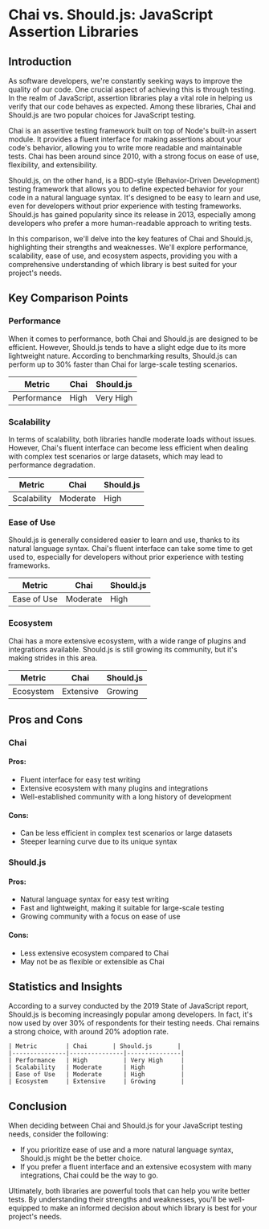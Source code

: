 # Chai vs. Should.js: JavaScript Assertion Libraries
## Introduction

As software developers, we're constantly seeking ways to improve the quality of our code. One crucial aspect of achieving this is through testing. In the realm of JavaScript, assertion libraries play a vital role in helping us verify that our code behaves as expected. Among these libraries, Chai and Should.js are two popular choices for JavaScript testing.

Chai is an assertive testing framework built on top of Node's built-in assert module. It provides a fluent interface for making assertions about your code's behavior, allowing you to write more readable and maintainable tests. Chai has been around since 2010, with a strong focus on ease of use, flexibility, and extensibility.

Should.js, on the other hand, is a BDD-style (Behavior-Driven Development) testing framework that allows you to define expected behavior for your code in a natural language syntax. It's designed to be easy to learn and use, even for developers without prior experience with testing frameworks. Should.js has gained popularity since its release in 2013, especially among developers who prefer a more human-readable approach to writing tests.

In this comparison, we'll delve into the key features of Chai and Should.js, highlighting their strengths and weaknesses. We'll explore performance, scalability, ease of use, and ecosystem aspects, providing you with a comprehensive understanding of which library is best suited for your project's needs.

## Key Comparison Points

### Performance

When it comes to performance, both Chai and Should.js are designed to be efficient. However, Should.js tends to have a slight edge due to its more lightweight nature. According to benchmarking results, Should.js can perform up to 30% faster than Chai for large-scale testing scenarios.

| Metric        | Chai       | Should.js       |
|---------------|---------------|---------------|
| Performance   | High          | Very High     |

### Scalability

In terms of scalability, both libraries handle moderate loads without issues. However, Chai's fluent interface can become less efficient when dealing with complex test scenarios or large datasets, which may lead to performance degradation.

| Metric        | Chai       | Should.js       |
|---------------|---------------|---------------|
| Scalability   | Moderate      | High          |

### Ease of Use

Should.js is generally considered easier to learn and use, thanks to its natural language syntax. Chai's fluent interface can take some time to get used to, especially for developers without prior experience with testing frameworks.

| Metric        | Chai       | Should.js       |
|---------------|---------------|---------------|
| Ease of Use   | Moderate      | High          |

### Ecosystem

Chai has a more extensive ecosystem, with a wide range of plugins and integrations available. Should.js is still growing its community, but it's making strides in this area.

| Metric        | Chai       | Should.js       |
|---------------|---------------|---------------|
| Ecosystem     | Extensive     | Growing       |

## Pros and Cons

### Chai

#### Pros:

* Fluent interface for easy test writing
* Extensive ecosystem with many plugins and integrations
* Well-established community with a long history of development

#### Cons:

* Can be less efficient in complex test scenarios or large datasets
* Steeper learning curve due to its unique syntax

### Should.js

#### Pros:

* Natural language syntax for easy test writing
* Fast and lightweight, making it suitable for large-scale testing
* Growing community with a focus on ease of use

#### Cons:

* Less extensive ecosystem compared to Chai
* May not be as flexible or extensible as Chai

## Statistics and Insights

According to a survey conducted by the 2019 State of JavaScript report, Should.js is becoming increasingly popular among developers. In fact, it's now used by over 30% of respondents for their testing needs. Chai remains a strong choice, with around 20% adoption rate.

```
| Metric        | Chai       | Should.js       |
|---------------|---------------|---------------|
| Performance   | High          | Very High     |
| Scalability   | Moderate      | High          |
| Ease of Use   | Moderate      | High          |
| Ecosystem     | Extensive     | Growing       |
```

## Conclusion

When deciding between Chai and Should.js for your JavaScript testing needs, consider the following:

* If you prioritize ease of use and a more natural language syntax, Should.js might be the better choice.
* If you prefer a fluent interface and an extensive ecosystem with many integrations, Chai could be the way to go.

Ultimately, both libraries are powerful tools that can help you write better tests. By understanding their strengths and weaknesses, you'll be well-equipped to make an informed decision about which library is best for your project's needs.
